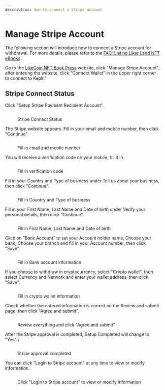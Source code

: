 ```yaml
---
description: How to connect a Stripe account
---
```


# Manage Stripe Account

The following section will introduce how to connect a Stripe account for withdrawal. For more details, please refer to the [FAQ: Listing Liker Land NFT eBooks](nft-book-press-faq.md).

Go to the [LikeCoin NFT Book Press](https://likecoin.github.io/nft-book-press/) website, click "Manage Stripe Account", after entering the website, click "Connect Wallet" in the upper right corner to connect to Keplr."

## Stripe Connect Status <a href="#stripe-connect-status" id="stripe-connect-status"></a>

Click "Setup Stripe Payment Recipient Account".

<figure><img src="../../.gitbook/assets/Manage Stripe Account 1.png" alt=""><figcaption><p>Stripe Connect Status</p></figcaption></figure>

The Stripe website appears. Fill in your email and mobile number, then click "Continue".

<figure><img src="../../.gitbook/assets/Manage Stripe Account 2.png" alt=""><figcaption><p>Fill in email and mobile number</p></figcaption></figure>

You will receive a verification code on your mobile, fill it in.

<figure><img src="../../.gitbook/assets/Manage Stripe Account 3.png" alt=""><figcaption><p>Fill in verification code</p></figcaption></figure>

Fill in your Country and Type of business under Tell us about your business, then click "Continue".

<figure><img src="../../.gitbook/assets/Manage Stripe Account 4.png" alt=""><figcaption><p>Fill in Country and Type of business</p></figcaption></figure>

Fill in your First Name, Last Name and Date of birth under Verify your personal details, then click "Continue".

<figure><img src="../../.gitbook/assets/Manage Stripe Account 5.png" alt=""><figcaption><p>Fill in First Name, Last Name and Date of birth</p></figcaption></figure>

Click on "Bank Account" to set your Account holder name, Choose your bank, Choose your branch and fill in your Account number, then click "Save".

<figure><img src="../../.gitbook/assets/Manage Stripe Account 6.png" alt=""><figcaption><p>Fill in Bank account information</p></figcaption></figure>

If you choose to withdraw in cryptocurrency, select "Crypto wallet", then select Currency and Network and enter your wallet address, then click "Save".

<figure><img src="../../.gitbook/assets/Manage Stripe Account 7.png" alt=""><figcaption><p>Fill in crypto wallet information</p></figcaption></figure>

Check whether the entered information is correct on the Review and submit page, then click "Agree and submit".

<figure><img src="../../.gitbook/assets/Manage Stripe Account 8.png" alt=""><figcaption><p>Review everything and click "Agree and submit"</p></figcaption></figure>

After the Stripe approval is completed, Setup Completed will change to "Yes".\


<figure><img src="../../.gitbook/assets/Manage Stripe Account 9.png" alt=""><figcaption><p>Stripe approval completed</p></figcaption></figure>

You can click "Login to Stripe account" at any time to view or modify information.

<figure><img src="../../.gitbook/assets/Manage Stripe Account 19.png" alt=""><figcaption><p>Click "Login to Stripe account" to view or modify information</p></figcaption></figure>

